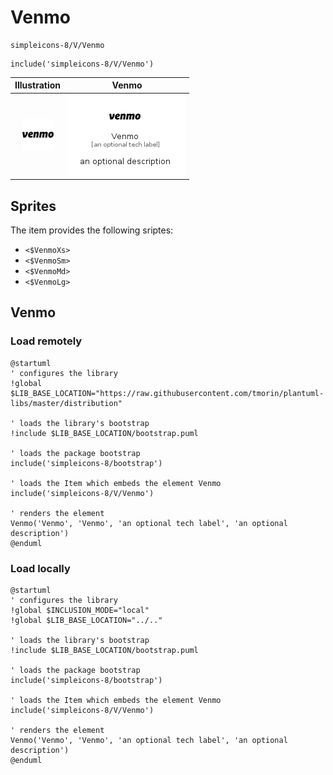 # Venmo


```text
simpleicons-8/V/Venmo
```

```text
include('simpleicons-8/V/Venmo')
```



| Illustration | Venmo |
| :---: | :---: |
| ![illustration for Illustration](../../simpleicons-8/V/Venmo.png) | ![illustration for Venmo](../../simpleicons-8/V/Venmo.Local.png) |



## Sprites
The item provides the following sriptes:

- `<$VenmoXs>`
- `<$VenmoSm>`
- `<$VenmoMd>`
- `<$VenmoLg>`





## Venmo

### Load remotely
```plantuml
@startuml
' configures the library
!global $LIB_BASE_LOCATION="https://raw.githubusercontent.com/tmorin/plantuml-libs/master/distribution"

' loads the library's bootstrap
!include $LIB_BASE_LOCATION/bootstrap.puml

' loads the package bootstrap
include('simpleicons-8/bootstrap')

' loads the Item which embeds the element Venmo
include('simpleicons-8/V/Venmo')

' renders the element
Venmo('Venmo', 'Venmo', 'an optional tech label', 'an optional description')
@enduml
```

### Load locally
```plantuml
@startuml
' configures the library
!global $INCLUSION_MODE="local"
!global $LIB_BASE_LOCATION="../.."

' loads the library's bootstrap
!include $LIB_BASE_LOCATION/bootstrap.puml

' loads the package bootstrap
include('simpleicons-8/bootstrap')

' loads the Item which embeds the element Venmo
include('simpleicons-8/V/Venmo')

' renders the element
Venmo('Venmo', 'Venmo', 'an optional tech label', 'an optional description')
@enduml
```

